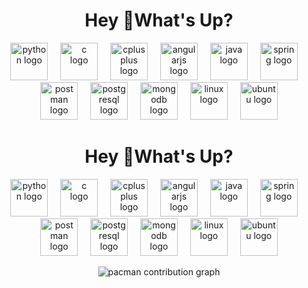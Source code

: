 <h1 align="center">Hey 👋What's Up?</h1>

<div align="center">
  <img src="https://cdn.jsdelivr.net/gh/devicons/devicon/icons/python/python-original.svg" height="60" alt="python logo"  />
  <img width="12" />
  <img src="https://skillicons.dev/icons?i=c" height="60" alt="c logo"  />
  <img width="12" />
  <img src="https://cdn.jsdelivr.net/gh/devicons/devicon/icons/cplusplus/cplusplus-original.svg" height="60" alt="cplusplus logo"  />
  <img width="12" />
  <img src="https://cdn.jsdelivr.net/gh/devicons/devicon/icons/angularjs/angularjs-original.svg" height="60" alt="angularjs logo"  />
  <img width="12" />
  <img src="https://cdn.jsdelivr.net/gh/devicons/devicon/icons/java/java-original.svg" height="60" alt="java logo"  />
  <img width="12" />
  <img src="https://cdn.jsdelivr.net/gh/devicons/devicon/icons/spring/spring-original.svg" height="60" alt="spring logo"  />
  <img width="12" />
  <img src="https://cdn.simpleicons.org/postman/FF6C37" height="60" alt="postman logo"  />
  <img width="12" />
  <img src="https://cdn.simpleicons.org/postgresql/4169E1" height="60" alt="postgresql logo"  />
  <img width="12" />
  <img src="https://cdn.jsdelivr.net/gh/devicons/devicon/icons/mongodb/mongodb-original.svg" height="60" alt="mongodb logo"  />
  <img width="12" />
  <img src="https://cdn.jsdelivr.net/gh/devicons/devicon/icons/linux/linux-original.svg" height="60" alt="linux logo"  />
  <img width="12" />
  <img src="https://cdn.simpleicons.org/ubuntu/E95420" height="60" alt="ubuntu logo"  />
</div>

<h1 align="center">Hey 👋What's Up?</h1>

<div align="center">
  <img src="https://cdn.jsdelivr.net/gh/devicons/devicon/icons/python/python-original.svg" height="60" alt="python logo"  />
  <img width="12" />
  <img src="https://skillicons.dev/icons?i=c" height="60" alt="c logo"  />
  <img width="12" />
  <img src="https://cdn.jsdelivr.net/gh/devicons/devicon/icons/cplusplus/cplusplus-original.svg" height="60" alt="cplusplus logo"  />
  <img width="12" />
  <img src="https://cdn.jsdelivr.net/gh/devicons/devicon/icons/angularjs/angularjs-original.svg" height="60" alt="angularjs logo"  />
  <img width="12" />
  <img src="https://cdn.jsdelivr.net/gh/devicons/devicon/icons/java/java-original.svg" height="60" alt="java logo"  />
  <img width="12" />
  <img src="https://cdn.jsdelivr.net/gh/devicons/devicon/icons/spring/spring-original.svg" height="60" alt="spring logo"  />
  <img width="12" />
  <img src="https://cdn.simpleicons.org/postman/FF6C37" height="60" alt="postman logo"  />
  <img width="12" />
  <img src="https://cdn.simpleicons.org/postgresql/4169E1" height="60" alt="postgresql logo"  />
  <img width="12" />
  <img src="https://cdn.jsdelivr.net/gh/devicons/devicon/icons/mongodb/mongodb-original.svg" height="60" alt="mongodb logo"  />
  <img width="12" />
  <img src="https://cdn.jsdelivr.net/gh/devicons/devicon/icons/linux/linux-original.svg" height="60" alt="linux logo"  />
  <img width="12" />
  <img src="https://cdn.simpleicons.org/ubuntu/E95420" height="60" alt="ubuntu logo"  />
</div>


<p align="center">
  <picture>
    <source media="(prefers-color-scheme: dark)" srcset="https://www.google.com/search?q=https://raw.githubusercontent.com/VituuDias/VituuDias/output/dist/pacman-contribution-graph-dark.svg">
    <source media="(prefers-color-scheme: light)" srcset="https://www.google.com/search?q=https://raw.githubusercontent.com/VituuDias/VituuDias/output/dist/pacman-contribution-graph.svg">
    <img alt="pacman contribution graph" src="https://www.google.com/search?q=https://raw.githubusercontent.com/VituuDias/VituuDias/output/dist/pacman-contribution-graph.svg">
  </picture>
</p>

